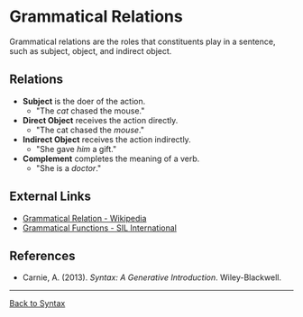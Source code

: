 # Grammatical Relations

Grammatical relations are the roles that constituents play in a sentence, such as subject, object, and indirect object.

## Relations

- **Subject** is the doer of the action.
  - "The *cat* chased the mouse."
- **Direct Object** receives the action directly.
  - "The cat chased the *mouse*."
- **Indirect Object** receives the action indirectly.
  - "She gave *him* a gift."
- **Complement** completes the meaning of a verb.
  - "She is a *doctor*."


## External Links

- [Grammatical Relation - Wikipedia](https://en.wikipedia.org/wiki/Grammatical_relation)
- [Grammatical Functions - SIL International](https://glossary.sil.org/term/grammatical-function)

## References

- Carnie, A. (2013). *Syntax: A Generative Introduction*. Wiley-Blackwell.

---

[Back to Syntax](../README.md)
